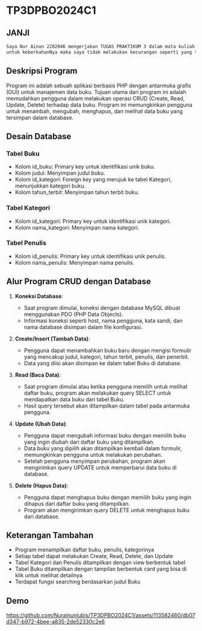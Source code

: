 # TP3DPBO2024C1
## JANJI 
```bash
Saya Nur Ainun 2202046 mengerjakan TUGAS PRAKTIKUM 3 dalam mata kuliah Desain dan Pemrograman Berorientasi Objek 
untuk keberkahanNya maka saya tidak melakukan kecurangan seperti yang telah dispesifikasikan. Aamiin. 
```

## Deskripsi Program

Program ini adalah sebuah aplikasi berbasis PHP dengan antarmuka grafis (GUI) untuk manajemen data buku. Tujuan utama dari program ini adalah memudahkan pengguna dalam melakukan operasi CRUD (Create, Read, Update, Delete) terhadap data buku. Program ini memungkinkan pengguna untuk menambah, mengubah, menghapus, dan melihat data buku yang tersimpan dalam database.

## Desain Database

### Tabel Buku
- Kolom id_buku: Primary key untuk identifikasi unik buku.
- Kolom judul: Menyimpan judul buku.
- Kolom id_kategori: Foreign key yang merujuk ke tabel Kategori, menunjukkan kategori buku.
- Kolom tahun_terbit: Menyimpan tahun terbit buku.

### Tabel Kategori
- Kolom id_kategori: Primary key untuk identifikasi unik kategori.
- Kolom nama_kategori: Menyimpan nama kategori.

### Tabel Penulis
- Kolom id_penulis: Primary key untuk identifikasi unik penulis.
- Kolom nama_penulis: Menyimpan nama penulis.


## Alur Program CRUD dengan Database

1. **Koneksi Database**:
   - Saat program dimulai, koneksi dengan database MySQL dibuat menggunakan PDO (PHP Data Objects).
   - Informasi koneksi seperti host, nama pengguna, kata sandi, dan nama database disimpan dalam file konfigurasi.

2. **Create/Insert (Tambah Data)**:
   - Pengguna dapat menambahkan buku baru dengan mengisi formulir yang mencakup judul, kategori, tahun terbit, penulis, dan penerbit.
   - Data yang diisi akan disimpan ke dalam tabel Buku di database.

3. **Read (Baca Data)**:
   - Saat program dimulai atau ketika pengguna memilih untuk melihat daftar buku, program akan melakukan query SELECT untuk mendapatkan data buku dari tabel Buku.
   - Hasil query tersebut akan ditampilkan dalam tabel pada antarmuka pengguna.

4. **Update (Ubah Data)**:
   - Pengguna dapat mengubah informasi buku dengan memilih buku yang ingin diubah dari daftar buku yang ditampilkan.
   - Data buku yang dipilih akan ditampilkan kembali dalam formulir, memungkinkan pengguna untuk melakukan perubahan.
   - Setelah pengguna menyimpan perubahan, program akan mengirimkan query UPDATE untuk memperbarui data buku di database.

5. **Delete (Hapus Data)**:
   - Pengguna dapat menghapus buku dengan memilih buku yang ingin dihapus dari daftar buku yang ditampilkan.
   - Program akan mengirimkan query DELETE untuk menghapus buku dari database.

## Keterangan Tambahan
  - Program menampilkan daftar buku, penulis, kategorinya
  - Setiap tabel dapat melakukan Create, Read, Delete, dan Update
  - Tabel Kategori dan Penulis ditampilkan dengan view berbentuk tabel
  - Tabel Buku ditampilkan dengan tampilan berbentuk card yang bisa di klik untuk melihat detailnya
  - Terdapat fungsi searching berdasarkan judul Buku

## Demo 

https://github.com/Nurainunlubis/TP3DPBO2024C1/assets/113582460/db07d347-b972-4bee-a835-2de52330c2e6

 
